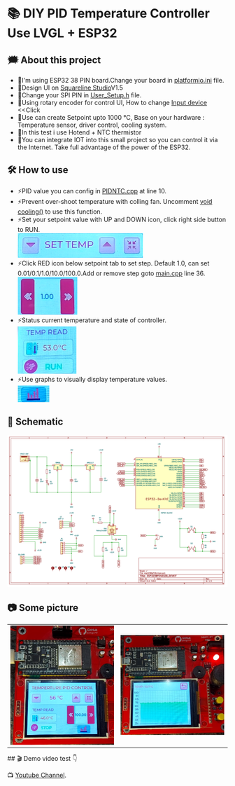 # 📚 DIY PID Temperature Controller Use LVGL + ESP32

## 🗯️ About this project
- 🌟I'm using ESP32 38 PIN board.Change your board in [platformio.ini](https://github.com/pangcrd/PIDTemperature_LVGL/blob/main/platformio.ini) file.
- 🌟Design UI on [Squareline Studio](https://squareline.io/)V1.5 
- 🌟Change your SPI PIN in [User_Setup.h](https://github.com/pangcrd/PIDTemperature_LVGL/blob/main/lib/TFT_eSPI/User_Setup.h) file.
- 🌟Using rotary encoder for control UI, How to change [Input device](https://docs.lvgl.io/9.1/overview/indev.html#indev-keys) <<Click
- 🌟Use can create Setpoint upto 1000 °C, Base on your hardware : Temperature sensor, driver control, cooling system.
- 🌟In this test i use Hotend + NTC thermistor
- 🌟You can integrate IOT into this small project so you can control it via the Internet. Take full advantage of the power of the ESP32.

## 🛠 How to use
- ⚡PID value you can config in [PIDNTC.cpp](https://github.com/pangcrd/PIDTemperature_LVGL/blob/main/src/PIDNTC.cpp) at line 10.
- ⚡Prevent over-shoot temperature with colling fan. Uncomment [void cooling()](https://github.com/pangcrd/PIDTemperature_LVGL/blob/main/src/PIDNTC.cpp) to use this function.
- ⚡Set your setpoint value with UP and DOWN icon, click right side button to RUN.  
![UPDOWN](https://github.com/pangcrd/PIDTemperature_LVGL/blob/main/img/hdsd1.PNG)
- ⚡Click RED icon below setpoint tab to set step. Default 1.0, can set 0.01/0.1/1.0/10.0/100.0.Add or remove step goto [main.cpp](https://github.com/pangcrd/PIDTemperature_LVGL/blob/main/src/main.cpp) line 36.  
![STEP](https://github.com/pangcrd/PIDTemperature_LVGL/blob/main/img/hdsd2.PNG)  
- ⚡Status current temperature and state of controller.  
![STATE](https://github.com/pangcrd/PIDTemperature_LVGL/blob/main/img/hdsd3.PNG)
- ⚡Use graphs to visually display temperature values.  
![GRAPH](https://github.com/pangcrd/PIDTemperature_LVGL/blob/main/img/hdsd4.PNG)    

## 🔎 Schematic
![schematic](https://github.com/pangcrd/PIDTemperature_LVGL/blob/main/img/pic3.png)

## 📷 Some picture
<table>
  <tr>
    <td><img src="https://github.com/pangcrd/PIDTemperature_LVGL/blob/main/img/pic1.PNG" alt="Image 1" width="400"/></td>
    <td><img src="https://github.com/pangcrd/PIDTemperature_LVGL/blob/main/img/pic2.PNG" alt="Image 2" width="400"/></td>  
  </tr>
</table>  
## 🎬 Demo video test 👇  

📺 [Youtube Channel](https://www.youtube.com/shorts/YZ69Bs-Csz8).

